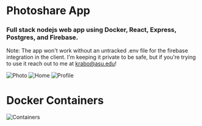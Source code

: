 # Photoshare App

### Full stack nodejs web app using Docker, React, Express, Postgres, and Firebase.

Note: The app won't work without an untracked .env file for the firebase integration in the client. I'm keeping it private to be safe, but if you're trying to use it reach out to me at krabo@asu.edu!

![Photo](https://drive.google.com/uc?export=view&id=1QRnSjTXX107B_8p_9z7BDDwsSWDZj8jo)
![Home](https://drive.google.com/uc?export=view&id=18Zw77S9kLh2tyOjpvs_IeHQsFtrWg1lx)
![Profile](https://drive.google.com/uc?export=view&id=1wbELaVHaUNg-nCEP_aQKvrBonXwpPEJy)

# Docker Containers

![Containers](https://drive.google.com/uc?export=view&id=1K_1lUD21FTx32LlTb-e0-MfsO9--mmld)
